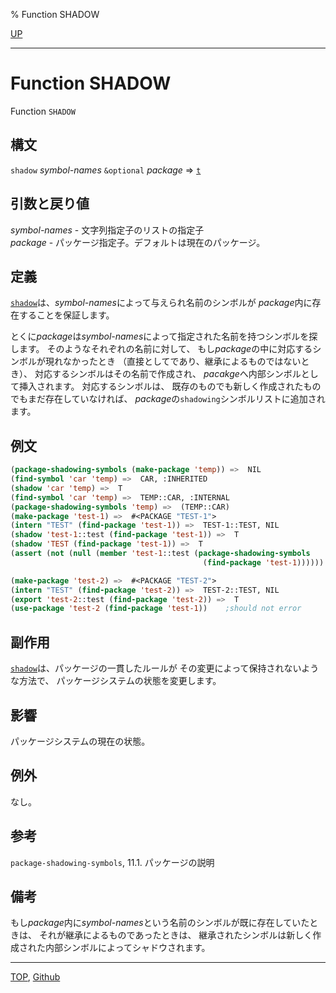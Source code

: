 % Function SHADOW

[UP](11.2.html)  

---

# Function **SHADOW**


Function `SHADOW`


## 構文

`shadow` *symbol-names* `&optional` *package* => [`t`](5.3.t-variable.html)


## 引数と戻り値

*symbol-names* - 文字列指定子のリストの指定子  
*package* - パッケージ指定子。デフォルトは現在のパッケージ。


## 定義

[`shadow`](11.2.shadow.html)は、*symbol-names*によって与えられ名前のシンボルが
*package*内に存在することを保証します。

とくに*package*は*symbol-names*によって指定された名前を持つシンボルを探します。
そのようなそれぞれの名前に対して、
もし*package*の中に対応するシンボルが現れなかったとき
（直接としてであり、継承によるものではないとき）、
対応するシンボルはその名前で作成され、
*pacakge*へ内部シンボルとして挿入されます。
対応するシンボルは、
既存のものでも新しく作成されたものでもまだ存在していなければ、
*package*の`shadowing`シンボルリストに追加されます。


## 例文

```lisp
(package-shadowing-symbols (make-package 'temp)) =>  NIL
(find-symbol 'car 'temp) =>  CAR, :INHERITED
(shadow 'car 'temp) =>  T
(find-symbol 'car 'temp) =>  TEMP::CAR, :INTERNAL
(package-shadowing-symbols 'temp) =>  (TEMP::CAR)
(make-package 'test-1) =>  #<PACKAGE "TEST-1">
(intern "TEST" (find-package 'test-1)) =>  TEST-1::TEST, NIL
(shadow 'test-1::test (find-package 'test-1)) =>  T
(shadow 'TEST (find-package 'test-1)) =>  T
(assert (not (null (member 'test-1::test (package-shadowing-symbols
                                           (find-package 'test-1))))))

(make-package 'test-2) =>  #<PACKAGE "TEST-2">
(intern "TEST" (find-package 'test-2)) =>  TEST-2::TEST, NIL
(export 'test-2::test (find-package 'test-2)) =>  T
(use-package 'test-2 (find-package 'test-1))    ;should not error
```

 
## 副作用

[`shadow`](11.2.shadow.html)は、パッケージの一貫したルールが
その変更によって保持されないような方法で、
パッケージシステムの状態を変更します。


## 影響

パッケージシステムの現在の状態。


## 例外

なし。


## 参考

`package-shadowing-symbols`,
11.1. パッケージの説明


## 備考

もし*package*内に*symbol-names*という名前のシンボルが既に存在していたときは、
それが継承によるものであったときは、
継承されたシンボルは新しく作成された内部シンボルによってシャドウされます。


---
[TOP](index.html),  [Github](https://github.com/nptcl/npt-japanese)

